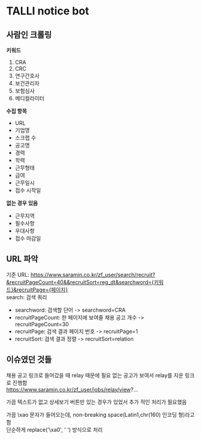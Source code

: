 # TALLI notice bot 

## 사람인 크롤링  
**키워드**  
1. CRA  
2. CRC  
3. 연구간호사  
4. 보건관리자  
5. 보험심사  
6. 메디컬라이터  

**수집 항목**   
- URL  
- 기업명  
- 스크랩 수   
- 공고명  
- 경력  
- 학력  
- 근무형태  
- 급여  
- 근무일시  
- 접수 시작일  

**없는 경우 있음**   
- 근무지역  
- 필수사항  
- 우대사항  
- 접수 마감일

## URL 파악  
기준 URL: https://www.saramin.co.kr/zf_user/search/recruit?&recruitPageCount=40&&recruitSort=reg_dt&searchword={키워드}&recruitPage={페이지}  
search: 검색 쿼리  
* searchword: 검색할 단어 -> searchword=CRA  
* recruitPageCount: 한 페이지에 보여줄 채용 공고 개수 ->  recruitPageCount=30  
* recruitPage: 검색 결과 페이지 번호 -> recruitPage=1  
* recruitSort: 검색 결과 정렬 -> recruitSort=relation  


## 이슈였던 것들 
채용 공고 링크로 들어갔을 때 relay 때문에 필요 없는 공고가 보여서 relay를 지운 링크로 진행함   
https://www.saramin.co.kr/zf_user/jobs/relay/view?...   

가끔 텍스트가 없고 상세보기 버튼만 있는 경우가 있었서 추가 적인 처리가 필요했음  

가끔 \xao 문자가 들어오는데, non-breaking space(Latin1,chr(160) 인코딩 형)라고 함    
단순하게 replace('\\xa0', ' ') 방식으로 처리    
